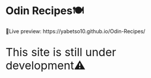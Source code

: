 <h1>Odin Recipes🍽️</h1>
<p>🔗Live preview: https://yabetso10.github.io/Odin-Recipes/</p>
<p style="font-size: 30px">This site is still under development⚠️</p>